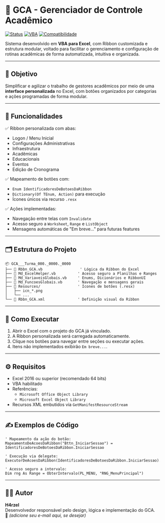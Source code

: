 # 📘 GCA - Gerenciador de Controle Acadêmico

[![Status](https://img.shields.io/badge/status-em%20desenvolvimento-yellow)](https://github.com)
[![VBA](https://img.shields.io/badge/plataforma-Excel%20VBA-blue)](https://learn.microsoft.com/pt-br/office/vba/api/overview/excel)
[![Compatibilidade](https://img.shields.io/badge/Excel-2016%20ou%20superior-green)](https://www.microsoft.com/)

Sistema desenvolvido em **VBA para Excel**, com Ribbon customizada e estrutura modular, voltado para facilitar o gerenciamento e configuração de rotinas acadêmicas de forma automatizada, intuitiva e organizada.

---

## 🧠 Objetivo

Simplificar e agilizar o trabalho de gestores acadêmicos por meio de uma **interface personalizada** no Excel, com botões organizados por categorias e ações programadas de forma modular.

---

## 🔧 Funcionalidades

✅ Ribbon personalizada com abas:
- Logon / Menu Inicial
- Configurações Administrativas
- Infraestrutura
- Acadêmicas
- Educacionais
- Eventos
- Edição de Cronograma

✅ Mapeamento de botões com:
- `Enum IdentificadoresDeBotoesDaRibbon`
- `Dictionary(Of TEnum, Action)` para execução
- Ícones únicos via recurso `.resx`

✅ Ações implementadas:
- Navegação entre telas com `Invalidate`
- Acesso seguro a `Worksheet`, `Range` e `ListObject`
- Mensagens automáticas de "Em breve..." para futuras features

---

## 🗂️ Estrutura do Projeto

```
📦 GCA___Turma_000._0000._0000
├── 📄 Rbbn_GCA.vb                 ' Lógica da Ribbon do Excel
├── 📄 Md_ExcelHelper.vb          ' Acesso seguro a Planilhas e Ranges
├── 📄 Md_VariaveisGlobais.vb     ' Enums, Dicionários e RibbonUI
├── 📄 Md_FuncoesGlobais.vb       ' Navegação e mensagens gerais
├── 📁 Resources/                 ' Ícones de botões (.resx)
│   ├── icn_*.png
│   └── ...
└── 📄 Rbbn_GCA.xml               ' Definição visual da Ribbon
```

---

## 🚀 Como Executar

1. Abrir o Excel com o projeto do GCA já vinculado.
2. A Ribbon personalizada será carregada automaticamente.
3. Clique nos botões para navegar entre seções ou executar ações.
4. Itens não implementados exibirão `Em breve...`.

---

## ⚙️ Requisitos

- Excel 2016 ou superior (recomendado 64 bits)
- VBA habilitado
- Referências:
  - `Microsoft Office Object Library`
  - `Microsoft Excel Object Library`
- Recursos XML embutidos via `GetManifestResourceStream`

---

## ✍️ Exemplos de Código

```vbnet
' Mapeamento da ação do botão:
MapeamentoDeAcoesDaRibbon("Bttn_IniciarSessao") = IdentificadoresDeBotoesDaRibbon.IniciarSessao

' Execução via delegate:
ExecutorDeAcoesDaRibbon(IdentificadoresDeBotoesDaRibbon.IniciarSessao).Invoke()

' Acesso seguro a intervalo:
Dim rng As Range = ObterIntervalo(PL_MENU, "RNG_MenuPrincipal")
```

---

## 👨‍💻 Autor

**H4rzel**  
Desenvolvedor responsável pelo design, lógica e implementação do GCA.  
📧 *(adicione seu e-mail aqui, se desejar)*

